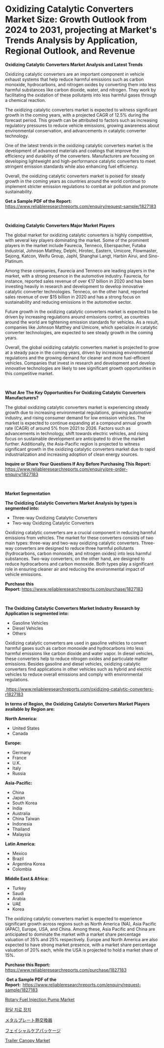 <p><h1>Oxidizing Catalytic Converters Market Size: Growth Outlook from 2024 to 2031, projecting at Market's Trends Analysis by Application, Regional Outlook, and Revenue</h1></p><p><strong>Oxidizing Catalytic Converters Market Analysis and Latest Trends</strong></p>
<p><p>Oxidizing catalytic converters are an important component in vehicle exhaust systems that help reduce harmful emissions such as carbon monoxide, hydrocarbons, and nitrogen oxides by converting them into less harmful substances like carbon dioxide, water, and nitrogen. They work by facilitating the oxidation of these pollutants into less harmful gases through a chemical reaction.</p><p>The oxidizing catalytic converters market is expected to witness significant growth in the coming years, with a projected CAGR of 12.5% during the forecast period. This growth can be attributed to factors such as increasing regulatory pressures to reduce vehicle emissions, growing awareness about environmental conservation, and advancements in catalytic converter technology.</p><p>One of the latest trends in the oxidizing catalytic converters market is the development of advanced materials and coatings that improve the efficiency and durability of the converters. Manufacturers are focusing on developing lightweight and high-performance catalytic converters to meet stringent emission standards while also enhancing fuel efficiency.</p><p>Overall, the oxidizing catalytic converters market is poised for steady growth in the coming years as countries around the world continue to implement stricter emission regulations to combat air pollution and promote sustainability.</p></p>
<p><strong>Get a Sample PDF of the Report:&nbsp;</strong> <a href="https://www.reliableresearchreports.com/enquiry/request-sample/1827183">https://www.reliableresearchreports.com/enquiry/request-sample/1827183</a></p>
<p>&nbsp;</p>
<p><strong>Oxidizing Catalytic Converters Major Market Players</strong></p>
<p><p>The global market for oxidizing catalytic converters is highly competitive, with several key players dominating the market. Some of the prominent players in the market include Faurecia, Tenneco, Eberspacher, Futaba Industrial, Johnson Matthey, Delphi, Hirotec, Eastern, Umicore, Flowmaster, Sejong, Katcon, Weifu Group, Japhl, Shanghai Langt, Harbin Airui, and Sino-Platinum.</p><p>Among these companies, Faurecia and Tenneco are leading players in the market, with a strong presence in the automotive industry. Faurecia, for instance, reported sales revenue of over €17 billion in 2020 and has been investing heavily in research and development to develop innovative catalytic converter technologies. Tenneco, on the other hand, reported sales revenue of over $15 billion in 2020 and has a strong focus on sustainability and reducing emissions in the automotive sector.</p><p>Future growth in the oxidizing catalytic converters market is expected to be driven by increasing regulations around emissions control, as countries around the world are tightening emission standards for vehicles. As a result, companies like Johnson Matthey and Umicore, which specialize in catalytic converter technologies, are expected to see steady growth in the coming years.</p><p>Overall, the global oxidizing catalytic converters market is projected to grow at a steady pace in the coming years, driven by increasing environmental regulations and the growing demand for cleaner and more fuel-efficient vehicles. Companies that invest in research and development and develop innovative technologies are likely to see significant growth opportunities in this competitive market.</p></p>
<p>&nbsp;</p>
<p><strong>What Are The Key Opportunities For Oxidizing Catalytic Converters Manufacturers?</strong></p>
<p><p>The global oxidizing catalytic converters market is experiencing steady growth due to increasing environmental regulations, growing automotive industry, and rising consumer demand for low emission vehicles. The market is expected to continue expanding at a compound annual growth rate (CAGR) of around 5% from 2021 to 2026. Factors such as advancements in technology, shift towards electric vehicles, and rising focus on sustainable development are anticipated to drive the market further. Additionally, the Asia-Pacific region is projected to witness significant growth in the oxidizing catalytic converters market due to rapid industrialization and increasing adoption of clean energy sources.</p></p>
<p><strong>Inquire or Share Your Questions If Any Before Purchasing This Report:</strong> <a href="https://www.reliableresearchreports.com/enquiry/pre-order-enquiry/1827183">https://www.reliableresearchreports.com/enquiry/pre-order-enquiry/1827183</a></p>
<p>&nbsp;</p>
<p><strong>Market Segmentation</strong></p>
<p><strong>The Oxidizing Catalytic Converters Market Analysis by types is segmented into:</strong></p>
<p><ul><li>Three-way Oxidizing Catalytic Converters</li><li>Two-way Oxidizing Catalytic Converters</li></ul></p>
<p><p>Oxidizing catalytic converters are a crucial component in reducing harmful emissions from vehicles. The market for these converters consists of two main types: three-way and two-way oxidizing catalytic converters. Three-way converters are designed to reduce three harmful pollutants (hydrocarbons, carbon monoxide, and nitrogen oxides) into less harmful substances. Two-way converters, on the other hand, are designed to reduce hydrocarbons and carbon monoxide. Both types play a significant role in ensuring cleaner air and reducing the environmental impact of vehicle emissions.</p></p>
<p><strong>Purchase this Report:&nbsp;</strong><a href="https://www.reliableresearchreports.com/purchase/1827183">https://www.reliableresearchreports.com/purchase/1827183</a></p>
<p>&nbsp;</p>
<p><strong>The Oxidizing Catalytic Converters Market Industry Research by Application is segmented into:</strong></p>
<p><ul><li>Gasoline Vehicles</li><li>Diesel Vehicles</li><li>Others</li></ul></p>
<p><p>Oxidizing catalytic converters are used in gasoline vehicles to convert harmful gases such as carbon monoxide and hydrocarbons into less harmful emissions like carbon dioxide and water vapor. In diesel vehicles, these converters help to reduce nitrogen oxides and particulate matter emissions. Besides gasoline and diesel vehicles, oxidizing catalytic converters find applications in other vehicles such as hybrid and electric vehicles to reduce overall emissions and comply with environmental regulations.</p></p>
<p><a href="https://www.reliableresearchreports.com/oxidizing-catalytic-converters-r1827183">&nbsp;https://www.reliableresearchreports.com/oxidizing-catalytic-converters-r1827183</a></p>
<p><strong>In terms of Region, the Oxidizing Catalytic Converters Market Players available by Region are:</strong></p>
<p>
    <p> <strong> North America: </strong>
        <ul>
            <li>United States</li>
            <li>Canada</li>
        </ul>
        </p> 
    <p> <strong> Europe: </strong>
        <ul>
            <li>Germany</li>
            <li>France</li>
            <li>U.K.</li>
            <li>Italy</li>
            <li>Russia</li>
        </ul>
        </p> 
    <p> <strong> Asia-Pacific: </strong>
        <ul>
            <li>China</li>
            <li>Japan</li>
            <li>South Korea</li>
            <li>India</li>
            <li>Australia</li>
            <li>China Taiwan</li>
            <li>Indonesia</li>
            <li>Thailand</li>
            <li>Malaysia</li>
        </ul>
        </p> 
    <p> <strong> Latin America: </strong>
        <ul>
            <li>Mexico</li>
            <li>Brazil</li>
            <li>Argentina Korea</li>
            <li>Colombia</li>
        </ul>
        </p> 
    <p> <strong> Middle East & Africa: </strong>
        <ul>
            <li>Turkey</li>
            <li>Saudi</li>
            <li>Arabia</li>
            <li>UAE</li>
            <li>Korea</li>
        </ul>
    </p>
    </p>
<p><p>The oxidizing catalytic converters market is expected to experience significant growth across regions such as North America (NA), Asia Pacific (APAC), Europe, USA, and China. Among these, Asia Pacific and China are anticipated to dominate the market with a market share percentage valuation of 35% and 25% respectively. Europe and North America are also expected to have strong market presence, with a market share percentage valuation of 20% each, while the USA is projected to hold a market share of 15%.</p></p>
<p><strong>Purchase this Report: </strong><a href="https://www.reliableresearchreports.com/purchase/1827183">https://www.reliableresearchreports.com/purchase/1827183</a></p>
<p>&nbsp;<strong>Get a Sample PDF of the Report:&nbsp;&nbsp;</strong><a href="https://www.reliableresearchreports.com/enquiry/request-sample/1827183">https://www.reliableresearchreports.com/enquiry/request-sample/1827183</a></p>
<p><strong></strong></p>
<p><p><a href="https://github.com/vregtldg37/Market-Research-Report-List-1/blob/main/rotary-fuel-injection-pump-market.md">Rotary Fuel Injection Pump Market</a></p><p><a href="https://github.com/Howaoole34545/Market-Research-Report-List-2/blob/main/2083404115001.md">황달 치료 장치</a></p><p><a href="https://github.com/Andrewones2023/Market-Research-Report-List-1/blob/main/3359441127911.md">メタルプレート熱交換器</a></p><p><a href="https://github.com/ChloeConn27/Market-Research-Report-List-1/blob/main/5358726127912.md">フェイシャルケアパッケージ</a></p><p><a href="https://github.com/labibmmn112/Market-Research-Report-List-1/blob/main/trailer-canopy-market.md">Trailer Canopy Market</a></p></p>